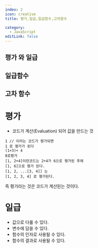 ```yaml
---
index: 2
icon: creative
title: 평가,일급,일급함수,고차함수

category:
  - JavaScript
editLink: false
---
```


## 평가 와 일급


## 일급함수

## 고차 함수
<script>const log = console.log;</script>


# 평가
- 코드가 계산(Evaluation) 되어 값을 만드는 것

```
1 // 이라는 코드가 평가되면 
1 로 평가가 된다
(1+3)+ 4
8로평가
[1, 2+4]이런코드는 2+4가 6으로 평가된 후에
[1, 6]으로 평가 된다.
[1, 2, ...[3, 4]] 는 
[1, 2, 3, 4] 로 평가된다.

```
즉 평가라는 것은 코드가 계산된는 것이다.

# 일급
- 값으로 다룰 수 있다.
- 변수에 담을 수 있다.
- 함수의 인자로 사용될 수 있다.
- 함수의 결과로 사용될 수 있다.
<!-- 
<script>
  const a = 10; // 10이라는 값을 a 라는 변수에 담을 수 있고, 이 값은 값으로 다룰 수 있다
  const add10 = a => a + 10; // add10의 인자로 a가 사용 될 수 있다.
  const r = add10(a); // 함수의 결과로 사용 될 수 있다.
  // log(r);
</script>

# 일급 함수
- 함수를 값으로 다룰 수 있다.
- 조합성과 추상화의 도구

<script>
  const add5 = a => a + 5; // 함수를 값으로 담을 수 있다. 변수에 함수를 담아서 다룰 수 있다
  log(add5); // a => a+5
  log(add5(5)); // 평가에서 값을 다른 함수로 전달 가능 //10

  const f1 = () => () => 1; // 함수가 일급이라는 것은 함수의 결과값으로 함수가 사용되어 질 수 있다는 것 
                          // f1 이라는 함수는 실행됐을 떄 다시 함수를 리턴할 수 있다.
  log(f1()); // 실행한 결과를 전달하면 함수가 출력 // () => 1  // 이 함수의 결과는 함수

  const f2 = f1(); // 이런 함수는 다시 이렇게 다른 변수에 담을 수 있고
  log(f2); // 같은 값 출력 () => 
  log(f2()); // 담겨진 함수를 원하는 시점에 평가해서 결과를 만들 수 있다. 

//자바스크립트에서 함수가 일급이라는 이야기는 자바스크립트에서 조합성과 추상화의 도구로 함수를 잘 사용 할 수 있다는 이야기
//이러한 이야기를 앞으로 강의에서 살펴보는 것  
</script>


<script>const log = console.log</script>

# 일급 함수
- 함수가 값으로 다뤄질 수 있다.

# 고차 함수
- 함수를 값으로 다루는 함수 
// 고차함수는 크게 두가지가 있다 ..
1. 함수를 인자로 받아서 실행하는 함수  
2. 함수를 만들어리턴하는 함수

## 함수를 인자로 받아서 실행하는 함수
- apply1
- times

<script>
  const apply1 = f => f(1); // 함수를 받아서 함수에 1을 적용하는 함수 함수를 인자값으로 다루고 있기 때문에 
  // 고차함수라고 부른다 
  const add2 = a => a + 2;
  log(apply1(add2)); // f(1) => 이런샘 (a=> a+2)(1);
  log(apply1(a => a - 1)); //apply1은 함수를 받아서 함수를 실행하는 프로그램이니까 다른 함수 넣을 수 도 있다.

  const times = (f, n) => {  // 함수를 만들어서 n 만큼 실행할 때 실행한 번째도 f에 전달하는
    let i = -1;
    while (++i < n) f(i);
  };

  times(log, 3); // log(0) , log(1) ,log)(2) 

  times(a => log(a + 10), 3);

  // 함수를 인자로 받아서 실행하면서 원하는 인자를 적용하는 함수 이런 프로그램을 applicative?프로그램 이라고도 한다.
</script>

## 함수를 만들어 리턴하는 함수 (클로저를 만들어 리턴하는 함수)
- addMaker

<script>
  const addMaker = a => b => a + b;
  const add10 = addMaker(10);  //여기서 클로저란  b => a + b 이함수가 앞의 a를 계속해서 기억한다는 뜻이다.
  // b => a + b; 함수는 함수이자 a 를 기억하는 클로저 이다. `= a => b => a + b;`
  //클로저는 이 함수가 만들어질때 환경인 a와 함수(b => a + b)그 자체의 객체를 통칭해서 말하는 용어 addMaker 는 클로저를
  리턴하는 함수이고 함수가 함수를 만들어서 리턴할 때는 결국엔 클로저를 만들어서 리턴하기 위해서 사용한다.
  log(add10) // b => a+5 함수를 리턴 
  log(add10(5)); // 15
  log(add10(10)); // 20
</script> -->